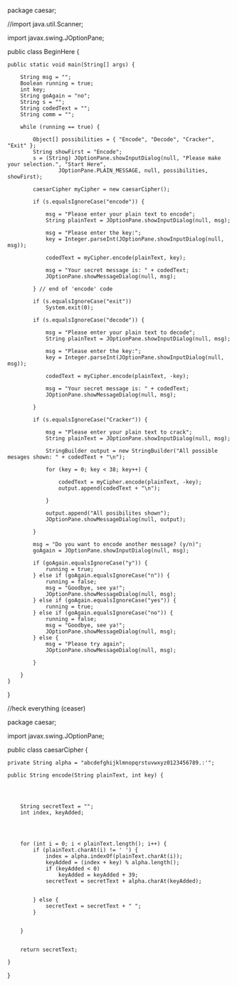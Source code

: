 package caesar;

//import java.util.Scanner;

import javax.swing.JOptionPane;

public class BeginHere {

	public static void main(String[] args) {

		String msg = "";
		Boolean running = true;
		int key;
		String goAgain = "no";
		String s = "";
		String codedText = "";
		String comm = "";

		while (running == true) {

			Object[] possibilities = { "Encode", "Decode", "Cracker", "Exit" };
			String showFirst = "Encode";
			s = (String) JOptionPane.showInputDialog(null, "Please make your selection.", "Start Here",
					JOptionPane.PLAIN_MESSAGE, null, possibilities, showFirst);

			caesarCipher myCipher = new caesarCipher();

			if (s.equalsIgnoreCase("encode")) {

				msg = "Please enter your plain text to encode";
				String plainText = JOptionPane.showInputDialog(null, msg);

				msg = "Please enter the key:";
				key = Integer.parseInt(JOptionPane.showInputDialog(null, msg));

				codedText = myCipher.encode(plainText, key);

				msg = "Your secret message is: " + codedText;
				JOptionPane.showMessageDialog(null, msg);

			} // end of 'encode' code

			if (s.equalsIgnoreCase("exit"))
				System.exit(0);

			if (s.equalsIgnoreCase("decode")) {

				msg = "Please enter your plain text to decode";
				String plainText = JOptionPane.showInputDialog(null, msg);

				msg = "Please enter the key:";
				key = Integer.parseInt(JOptionPane.showInputDialog(null, msg));

				codedText = myCipher.encode(plainText, -key);

				msg = "Your secret message is: " + codedText;
				JOptionPane.showMessageDialog(null, msg);

			}

			if (s.equalsIgnoreCase("Cracker")) {

				msg = "Please enter your plain text to crack";
				String plainText = JOptionPane.showInputDialog(null, msg);

				StringBuilder output = new StringBuilder("All possible mesages shown: " + codedText + "\n");

				for (key = 0; key < 38; key++) {

					codedText = myCipher.encode(plainText, -key);
					output.append(codedText + "\n");

				}

				output.append("All posibilites shown");
				JOptionPane.showMessageDialog(null, output);

			}

			msg = "Do you want to encode another message? (y/n)";
			goAgain = JOptionPane.showInputDialog(null, msg);

			if (goAgain.equalsIgnoreCase("y")) {
				running = true;
			} else if (goAgain.equalsIgnoreCase("n")) {
				running = false;
				msg = "Goodbye, see ya!";
				JOptionPane.showMessageDialog(null, msg);
			} else if (goAgain.equalsIgnoreCase("yes")) {
				running = true;
			} else if (goAgain.equalsIgnoreCase("no")) {
				running = false;
				msg = "Goodbye, see ya!";
				JOptionPane.showMessageDialog(null, msg);
			} else {
				msg = "Please try again";
				JOptionPane.showMessageDialog(null, msg);

			}

		}
	}
}







//heck everything (ceaser)







package caesar;

import javax.swing.JOptionPane;

public class caesarCipher {

	private String alpha = "abcdefghijklmnopqrstuvwxyz0123456789.:'";

	public String encode(String plainText, int key) {

		
		 
		
		String secretText = "";
		int index, keyAdded;

		 
		
		
		for (int i = 0; i < plainText.length(); i++) {
			if (plainText.charAt(i) != ' ') {
				index = alpha.indexOf(plainText.charAt(i));
				keyAdded = (index + key) % alpha.length();
				if (keyAdded < 0)
					keyAdded = keyAdded + 39;
				secretText = secretText + alpha.charAt(keyAdded);
				
					
			} else {
				secretText = secretText + " ";
			}
			

		}
		

		return secretText;

	}

}



